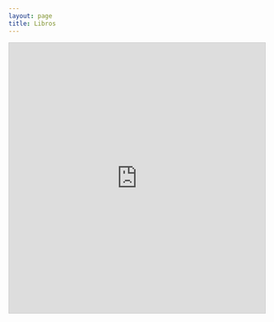 ```yaml
---
layout: page
title: Libros
---
```

<iframe class="airtable-embed" src="https://airtable.com/embed/shrS71082WtHBRGIi?backgroundColor=cyan&viewControls=on" frameborder="0" onmousewheel="" width="100%" height="533" style="background: transparent; border: 1px solid #ccc;"></iframe>
